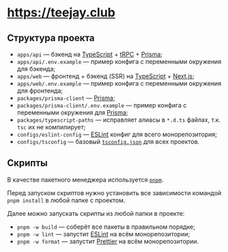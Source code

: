 # https://teejay.club

## Структура проекта

- `apps/api` — бэкенд на [TypeScript](https://www.typescriptlang.org/) + [tRPC](https://trpc.io/) + [Prisma](https://www.prisma.io/);
- `apps/api/.env.example` — пример конфига с переменными окружения для бэкенда;
- `apps/web` — фронтенд + бэкенд (SSR) на [TypeScript](https://www.typescriptlang.org/) + [Next.js](https://nextjs.org/);
- `apps/web/.env.example` — пример конфига с переменными окружения для фронтенда;
- `packages/prisma-client` — [Prisma](https://www.prisma.io/);
- `packages/prisma-client/.env.example` — пример конфига с переменными окружения для [Prisma](https://www.prisma.io/);
- `packages/typescript-paths` — исправляет алиасы в `*.d.ts` файлах, т.к. `tsc` их не компилирует;
- `configs/eslint-config` — [ESLint](https://eslint.org/) конфиг для всего монорепозитория;
- `configs/tsconfig` — базовый [`tsconfig.json`](https://www.typescriptlang.org/tsconfig) для всех проектов.

## Скрипты

В качестве пакетного менеджера используется [`pnpm`](https://pnpm.io/).

Перед запуском скриптов нужно установить все зависимости командой `pnpm install` в любой папке с проектом.

Далее можно запускать скрипты из любой папки в проекте:

- `pnpm -w build` — соберёт все пакеты в правильном порядке;
- `pnpm -w lint` — запустит [ESLint](https://eslint.org/) на всём монорепозитории;
- `pnpm -w format` — запустит [Prettier](https://prettier.io/) на всём монорепозитории.
